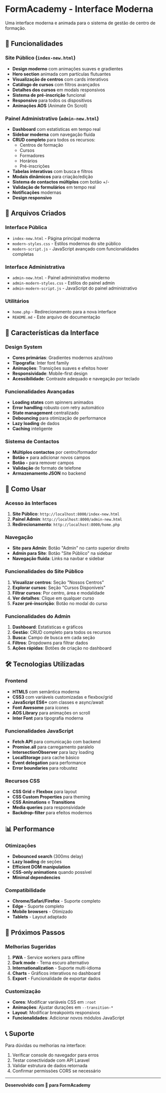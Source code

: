 # FormAcademy - Interface Moderna

Uma interface moderna e animada para o sistema de gestão de centro de formação.

## 🚀 Funcionalidades

### Site Público (`index-new.html`)
- **Design moderno** com animações suaves e gradientes
- **Hero section** animada com partículas flutuantes
- **Visualização de centros** com cards interativos
- **Catálogo de cursos** com filtros avançados
- **Detalhes dos cursos** em modals responsivos
- **Sistema de pré-inscrição** funcional
- **Responsivo** para todos os dispositivos
- **Animações AOS** (Animate On Scroll)

### Painel Administrativo (`admin-new.html`)
- **Dashboard** com estatísticas em tempo real
- **Sidebar moderna** com navegação fluida
- **CRUD completo** para todos os recursos:
  - Centros de formação
  - Cursos
  - Formadores
  - Horários
  - Pré-inscrições
- **Tabelas interativas** com busca e filtros
- **Modais dinâmicos** para criação/edição
- **Sistema de contactos múltiplos** com botão +/-
- **Validação de formulários** em tempo real
- **Notificações** modernas
- **Design responsivo**

## 📁 Arquivos Criados

### Interface Pública
- `index-new.html` - Página principal moderna
- `modern-styles.css` - Estilos modernos do site público
- `modern-script.js` - JavaScript avançado com funcionalidades completas

### Interface Administrativa
- `admin-new.html` - Painel administrativo moderno
- `admin-modern-styles.css` - Estilos do painel admin
- `admin-modern-script.js` - JavaScript do painel administrativo

### Utilitários
- `home.php` - Redirecionamento para a nova interface
- `README.md` - Este arquivo de documentação

## 🎨 Características da Interface

### Design System
- **Cores primárias**: Gradientes modernos azul/roxo
- **Tipografia**: Inter font family
- **Animações**: Transições suaves e efeitos hover
- **Responsividade**: Mobile-first design
- **Acessibilidade**: Contraste adequado e navegação por teclado

### Funcionalidades Avançadas
- **Loading states** com spinners animados
- **Error handling** robusto com retry automático
- **State management** centralizado
- **Debouncing** para otimização de performance
- **Lazy loading** de dados
- **Caching** inteligente

### Sistema de Contactos
- **Múltiplos contactos** por centro/formador
- **Botão +** para adicionar novos campos
- **Botão -** para remover campos
- **Validação** de formato de telefone
- **Armazenamento JSON** no backend

## 🔧 Como Usar

### Acesso às Interfaces
1. **Site Público**: `http://localhost:8000/index-new.html`
2. **Painel Admin**: `http://localhost:8000/admin-new.html`
3. **Redirecionamento**: `http://localhost:8000/home.php`

### Navegação
- **Site para Admin**: Botão "Admin" no canto superior direito
- **Admin para Site**: Botão "Site Público" na sidebar
- **Navegação fluida**: Links na navbar e sidebar

### Funcionalidades do Site Público
1. **Visualizar centros**: Seção "Nossos Centros"
2. **Explorar cursos**: Seção "Cursos Disponíveis"
3. **Filtrar cursos**: Por centro, área e modalidade
4. **Ver detalhes**: Clique em qualquer curso
5. **Fazer pré-inscrição**: Botão no modal do curso

### Funcionalidades do Admin
1. **Dashboard**: Estatísticas e gráficos
2. **Gestão**: CRUD completo para todos os recursos
3. **Busca**: Campo de busca em cada seção
4. **Filtros**: Dropdowns para filtrar dados
5. **Ações rápidas**: Botões de criação no dashboard

## 🛠️ Tecnologias Utilizadas

### Frontend
- **HTML5** com semântica moderna
- **CSS3** com variáveis customizadas e flexbox/grid
- **JavaScript ES6+** com classes e async/await
- **Font Awesome** para ícones
- **AOS Library** para animações on scroll
- **Inter Font** para tipografia moderna

### Funcionalidades JavaScript
- **Fetch API** para comunicação com backend
- **Promise.all** para carregamento paralelo
- **IntersectionObserver** para lazy loading
- **LocalStorage** para cache básico
- **Event delegation** para performance
- **Error boundaries** para robustez

### Recursos CSS
- **CSS Grid** e **Flexbox** para layout
- **CSS Custom Properties** para theming
- **CSS Animations** e **Transitions**
- **Media queries** para responsividade
- **Backdrop-filter** para efeitos modernos

## 📊 Performance

### Otimizações
- **Debounced search** (300ms delay)
- **Lazy loading** de seções
- **Efficient DOM manipulation**
- **CSS-only animations** quando possível
- **Minimal dependencies**

### Compatibilidade
- **Chrome/Safari/Firefox** - Suporte completo
- **Edge** - Suporte completo
- **Mobile browsers** - Otimizado
- **Tablets** - Layout adaptado

## 🎯 Próximos Passos

### Melhorias Sugeridas
1. **PWA** - Service workers para offline
2. **Dark mode** - Tema escuro alternativo
3. **Internationalization** - Suporte multi-idioma
4. **Charts** - Gráficos interativos no dashboard
5. **Export** - Funcionalidade de exportar dados

### Customização
- **Cores**: Modificar variáveis CSS em `:root`
- **Animações**: Ajustar durações em `--transition-*`
- **Layout**: Modificar breakpoints responsivos
- **Funcionalidades**: Adicionar novos módulos JavaScript

## 📞 Suporte

Para dúvidas ou melhorias na interface:
1. Verificar console do navegador para erros
2. Testar conectividade com API Laravel
3. Validar estrutura de dados retornada
4. Confirmar permissões CORS se necessário

---

**Desenvolvido com 💙 para FormAcademy**
